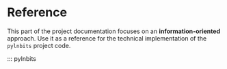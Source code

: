 # Reference

This part of the project documentation focuses on
an **information-oriented** approach. Use it as a
reference for the technical implementation of the
`pylnbits` project code.

::: pylnbits
